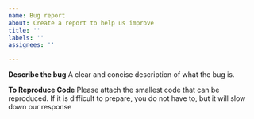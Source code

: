 ```yaml
---
name: Bug report
about: Create a report to help us improve
title: ''
labels: ''
assignees: ''

---
```


**Describe the bug**
A clear and concise description of what the bug is.

**To Reproduce Code**
Please attach the smallest code that can be reproduced. If it is difficult to prepare, you do not have to, but it will slow down our response

